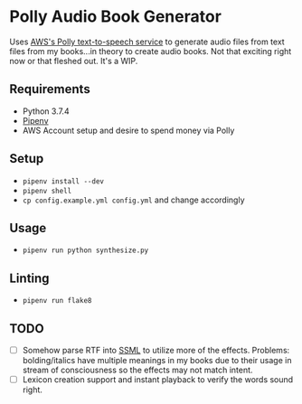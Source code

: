 # Polly Audio Book Generator

Uses [AWS's Polly text-to-speech service](https://aws.amazon.com/polly/) to generate audio files from text files from my books...in theory to create audio books. Not that exciting right now or that fleshed out. It's a WIP.

## Requirements

- Python 3.7.4
- [Pipenv](https://pipenv.readthedocs.io/en/latest/install/#installing-pipenv)
- AWS Account setup and desire to spend money via Polly

## Setup

- `pipenv install --dev`
- `pipenv shell`
- `cp config.example.yml config.yml` and change accordingly

## Usage

- `pipenv run python synthesize.py`

## Linting

- `pipenv run flake8`

## TODO

- [ ] Somehow parse RTF into [SSML](https://docs.aws.amazon.com/polly/latest/dg/supportedtags.html) to utilize more of the effects.
  Problems: bolding/italics have multiple meanings in my books due to their usage in stream of consciousness so the effects may not match intent.
- [ ] Lexicon creation support and instant playback to verify the words sound right.
